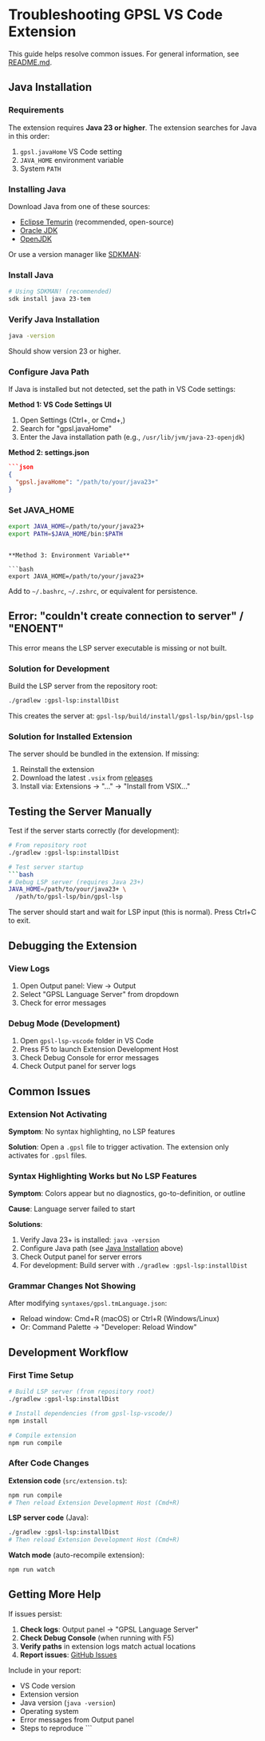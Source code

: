 # Troubleshooting GPSL VS Code Extension

This guide helps resolve common issues. For general information, see [README.md](../README.md).

## Java Installation

### Requirements

The extension requires **Java 23 or higher**. The extension searches for Java in this order:

1. `gpsl.javaHome` VS Code setting
2. `JAVA_HOME` environment variable
3. System `PATH`

### Installing Java

Download Java from one of these sources:

- [Eclipse Temurin](https://adoptium.net/) (recommended, open-source)
- [Oracle JDK](https://www.oracle.com/java/technologies/downloads/)
- [OpenJDK](https://openjdk.org/)

Or use a version manager like [SDKMAN](https://sdkman.io/):

### Install Java

```bash
# Using SDKMAN! (recommended)
sdk install java 23-tem
```

### Verify Java Installation

```bash
java -version
```

Should show version 23 or higher.

### Configure Java Path

If Java is installed but not detected, set the path in VS Code settings:

**Method 1: VS Code Settings UI**

1. Open Settings (Ctrl+, or Cmd+,)
2. Search for "gpsl.javaHome"
3. Enter the Java installation path (e.g., `/usr/lib/jvm/java-23-openjdk`)

**Method 2: settings.json**

```json
```json
{
  "gpsl.javaHome": "/path/to/your/java23+"
}
```

### Set JAVA_HOME

```bash
export JAVA_HOME=/path/to/your/java23+
export PATH=$JAVA_HOME/bin:$PATH
```
```

**Method 3: Environment Variable**

```bash
export JAVA_HOME=/path/to/your/java23+
```

Add to `~/.bashrc`, `~/.zshrc`, or equivalent for persistence.

## Error: "couldn't create connection to server" / "ENOENT"

This error means the LSP server executable is missing or not built.

### Solution for Development

Build the LSP server from the repository root:

```bash
./gradlew :gpsl-lsp:installDist
```

This creates the server at: `gpsl-lsp/build/install/gpsl-lsp/bin/gpsl-lsp`

### Solution for Installed Extension

The server should be bundled in the extension. If missing:

1. Reinstall the extension
2. Download the latest `.vsix` from [releases](https://github.com/plug-obp/gpsl-java/releases)
3. Install via: Extensions → "..." → "Install from VSIX..."

## Testing the Server Manually

Test if the server starts correctly (for development):

```bash
# From repository root
./gradlew :gpsl-lsp:installDist

# Test server startup
```bash
# Debug LSP server (requires Java 23+)
JAVA_HOME=/path/to/your/java23+ \
  /path/to/gpsl-lsp/bin/gpsl-lsp
```

The server should start and wait for LSP input (this is normal). Press Ctrl+C to exit.

## Debugging the Extension

### View Logs

1. Open Output panel: View → Output
2. Select "GPSL Language Server" from dropdown
3. Check for error messages

### Debug Mode (Development)

1. Open `gpsl-lsp-vscode` folder in VS Code
2. Press F5 to launch Extension Development Host
3. Check Debug Console for error messages
4. Check Output panel for server logs

## Common Issues

### Extension Not Activating

**Symptom**: No syntax highlighting, no LSP features

**Solution**: Open a `.gpsl` file to trigger activation. The extension only activates for `.gpsl` files.

### Syntax Highlighting Works but No LSP Features

**Symptom**: Colors appear but no diagnostics, go-to-definition, or outline

**Cause**: Language server failed to start

**Solutions**:

1. Verify Java 23+ is installed: `java -version`
2. Configure Java path (see [Java Installation](#java-installation) above)
3. Check Output panel for server errors
4. For development: Build server with `./gradlew :gpsl-lsp:installDist`

### Grammar Changes Not Showing

After modifying `syntaxes/gpsl.tmLanguage.json`:

- Reload window: Cmd+R (macOS) or Ctrl+R (Windows/Linux)
- Or: Command Palette → "Developer: Reload Window"

## Development Workflow

### First Time Setup

```bash
# Build LSP server (from repository root)
./gradlew :gpsl-lsp:installDist

# Install dependencies (from gpsl-lsp-vscode/)
npm install

# Compile extension
npm run compile
```

### After Code Changes

**Extension code** (`src/extension.ts`):

```bash
npm run compile
# Then reload Extension Development Host (Cmd+R)
```

**LSP server code** (Java):

```bash
./gradlew :gpsl-lsp:installDist
# Then reload Extension Development Host (Cmd+R)
```

**Watch mode** (auto-recompile extension):

```bash
npm run watch
```

## Getting More Help

If issues persist:

1. **Check logs**: Output panel → "GPSL Language Server"
2. **Check Debug Console** (when running with F5)
3. **Verify paths** in extension logs match actual locations
4. **Report issues**: [GitHub Issues](https://github.com/plug-obp/gpsl-java/issues)

Include in your report:

- VS Code version
- Extension version
- Java version (`java -version`)
- Operating system
- Error messages from Output panel
- Steps to reproduce   ```
